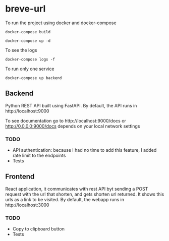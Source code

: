 # breve-url

To run the project using docker and docker-compose

```
docker-compose build
```
```
docker-compose up -d
```

To see the logs
```
docker-compose logs -f
```

To run only one service
```
docker-compose up backend
```


## Backend
Python REST API built using FastAPI.
By default, the API runs in http://localhost:9000

To see documentation go to http://localhost:9000/docs or http://0.0.0.0:9000/docs depends on your local network settings


### TODO
- API authentication: because I had no time to add this feature, I added rate limit to the endpoints
- Tests 

## Frontend
React application, it communicates with rest API byt sending a POST request with the url that shorten, and gets shorten url returned.
It shows this urls as a link to be visited.
By default, the webapp runs in http://localhost:3000



### TODO
- Copy to clipboard button
- Tests